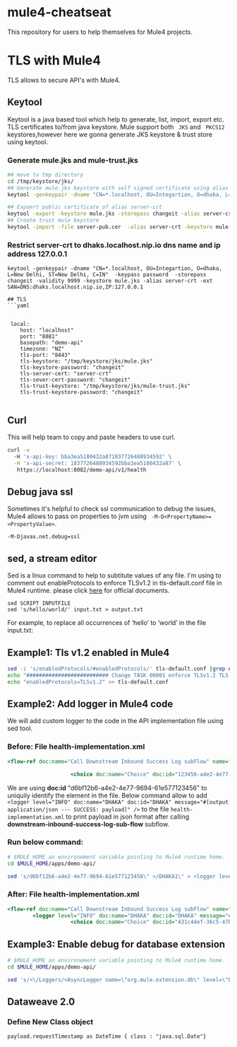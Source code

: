 # mule4-cheatseat
This repository for users to help themselves for Mule4 projects.



# TLS with Mule4
TLS allows to secure API's with Mule4. 
## Keytool
Keytool is a java based tool which help to generate, list, import, export etc. TLS certificates to/from java keystore. Mule support both ``` JKS``` and ``` PKCS12``` keystores,however here we gonna generate JKS keystore & trust store using keytool.
### Generate mule.jks and mule-trust.jks
```sh
## move to tmp directory
cd /tmp/keystore/jks/
## Generate mule.jks keystore with self signed certificate using alias server-crt
keytool -genkeypair -dname "CN=*.localhost, OU=Integartion, O=dhaka, L=New Delhi, ST=New Delhi, C=IN"  -keypass password  -storepass changeit -validity 9999 -keystore mule.jks -alias server-crt 

## Expoert public certificate of alias server-crt
keytool -export -keystore mule.jks -storepass changeit -alias server-crt -file server-pub.cer
## Create trust mule keystore
keytool -import -file server-pub.cer  -alias server-crt -keystore mule-trust.jks -storepass changeit -noprompt
```

### Restrict server-crt to dhaks.localhost.nip.io dns name and ip address 127.0.0.1
```
keytool -genkeypair -dname "CN=*.localhost, OU=Integartion, O=dhaka, L=New Delhi, ST=New Delhi, C=IN"  -keypass password  -storepass changeit -validity 9999 -keystore mule.jks -alias server-crt -ext SAN=DNS:dhaks.localhost.nip.io,IP:127.0.0.1

## TLS 
```yaml


 local:
    host: "localhost"
    port: "8081"
    basepath: "demo-api"    
    timezone: "NZ"
    tls-port: "8443"
    tls-keystore: "/tmp/keystore/jks/mule.jks"
    tls-keystore-password: "changeit"
    tls-server-cert: "server-crt"
    tls-sever-cert-password: "changeit"
    tls-trust-keystore: "/tmp/keystore/jks/mule-trust.jks"
    tls-trust-keystore-password: "changeit" 
    
 ```



## Curl

This will help team to copy and paste headers to use curl.
```sh
curl -v
  -H 'x-api-key: bba3ea5180432a871837726488934592' \
  -H 'x-api-secret: 1837726488934592bba3ea5180432a87' \
   https://localhost:8082/demo-api/v1/health
```  

## Debug java ssl
Sometimes it's helpful to check ssl communication to debug the issues, Mule4 allows to pass on properties to jvm using ``` -M-D<PropertyName>=<PropertyValue>```.
```
-M-Djavax.net.debug=ssl
```

## sed, a stream editor
Sed is a linux command to help to subtitute values of any file. I'm using to comment out enableProtocols to enforce TLSv1.2 in tls-default.conf file in Mule4 runtime. please click [here](https://www.gnu.org/software/sed/manual/sed.html) for official documents.

```
sed SCRIPT INPUTFILE
sed 's/hello/world/' input.txt > output.txt
```
For example, to replace all occurrences of ‘hello’ to ‘world’ in the file input.txt:

## Example1:  Tls v1.2 enabled in Mule4
```sh
sed -i 's/enabledProtocols/#enabledProtocols/' tls-default.conf |grep enabledProtocols
echo "########################## Change TASK 00001 enforce TLSv1.2 TLS support #######################################" >> tls-default.conf && \
echo "enabledProtocols=TLSv1.2" >> tls-default.conf
```
## Example2: Add logger in Mule4 code
We will add custom logger to the code in the API implementation file using sed tool.

### Before: File health-implementation.xml
```xml
<flow-ref doc:name="Call Downstream Inbound Success Log subFlow" name="downstream-inbound-success-log-sub-flow" doc:id="d6bf12b6-a4e2-4e77-9694-61e577123456" />

					<choice doc:name="Choice" doc:id="123456-a4e2-4e77-9694-61e577123456" >

```
We are using **doc:id** "d6bf12b6-a4e2-4e77-9694-61e577123456" to uniquily identify the element in the file. Below command allow to add ```<logger level="INFO" doc:name="DHAKA" doc:id="DHAKA" message="#[output application/json --- SUCCESS: payload]" />``` to the file ```health-implementation.xml``` to print payload in json format after calling **downstream-inbound-success-log-sub-flow** subflow.

### Run below command:

```sh 
# $MULE_HOME an environement variable pointing to Mule4 runtime home.
cd $MULE_HOME/apps/demo-api/

sed 's/d6bf12b6-a4e2-4e77-9694-61e577123456\" >/DHAKA1\" > <logger level=\"INFO\" doc:name=\"DHAKA\" doc:id=\"DHAKA\" message=\"#\[output application/json \-\-\- SUCCESS: payload\]\"\/>/ health-implementation.xml
```
### After: File health-implementation.xml

```xml
<flow-ref doc:name="Call Downstream Inbound Success Log subFlow" name="downstream-inbound-success-log-sub-flow" doc:id="DHAKA1" />
        <logger level="INFO" doc:name="DHAKA" doc:id="DHAKA" message="#[output application/json --- SUCCESS: payload]" />
					<choice doc:name="Choice" doc:id="431c44ef-36c5-47b0-956d-810abccd8ad5" >

```


## Example3: Enable debug for database extension
```sh
# $MULE_HOME an environement variable pointing to Mule4 runtime home.
cd $MULE_HOME/apps/demo-api/

sed 's/<\/Loggers/<AsyncLogger name=\"org.mule.extension.db\" level=\"DEBUG\" \/> <\/Loggers/' log4j2.xml

```

## Dataweave 2.0


### Define New Class object 
```
payload.requestTimestamp as DateTime { class : "java.sql.Date"}
```




